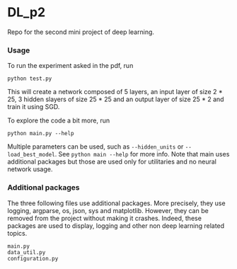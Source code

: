 # DL_p2
Repo for the second mini project of deep learning.

### Usage

To run the experiment asked in the pdf, run
```
python test.py
```
This will create a network composed of 5 layers, an input layer of size
2 * 25, 3 hidden slayers of size 25 * 25 and an output layer of size 25 * 2
and train it using SGD.

To explore the code a bit more, run
```
python main.py --help
```

Multiple parameters can be used, such as `--hidden_units` or `--load_best_model`.
See `python main --help` for more info.
Note that main uses additional packages but those are used only for utilitaries and no
neural network usage.

### Additional packages

The three following files use additional packages. More precisely, they use
logging, argparse, os, json, sys and matplotlib. However, they can be removed from the project without making it crashes.
Indeed, these packages are used to display, logging and other non deep learning related topics.
```
main.py
data_util.py
configuration.py
```
